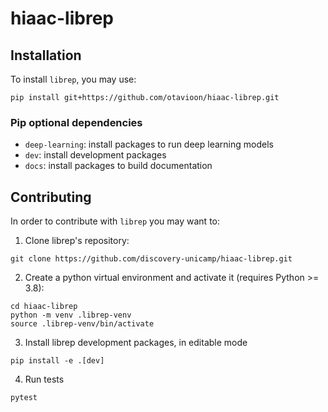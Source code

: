 # hiaac-librep


## Installation

To install `librep`, you may use:

```
pip install git+https://github.com/otavioon/hiaac-librep.git
```

### Pip optional dependencies

- `deep-learning`: install packages to run deep learning models
- `dev`: install development packages
- `docs`: install packages to build documentation

## Contributing

In order to contribute with `librep` you may want to:

1. Clone librep's repository:

```
git clone https://github.com/discovery-unicamp/hiaac-librep.git
```

2. Create a python virtual environment and activate it (requires Python >= 3.8):

```
cd hiaac-librep
python -m venv .librep-venv
source .librep-venv/bin/activate
```

3. Install librep development packages, in editable mode

```
pip install -e .[dev]
```

4. Run tests

```
pytest
```

